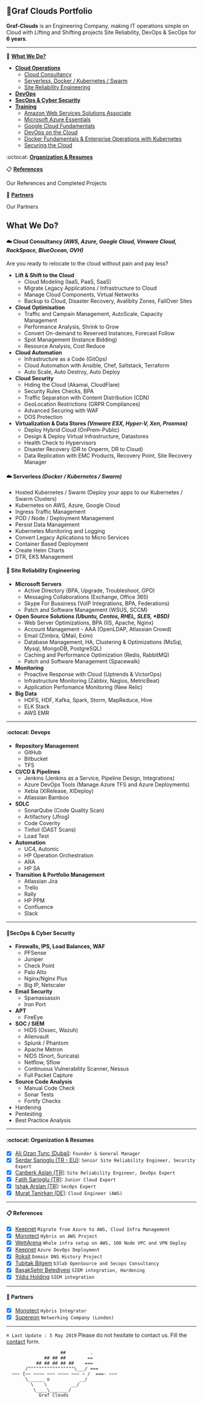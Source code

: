 ## 🌟Graf Clouds Portfolio
**Graf-Clouds** is an Engineering Company, making IT operations simple on Cloud with Lifting and Shifting projects Site Reliability, DevOps & SecOps for **6 years**.

---
🚀 **[What We Do?](#what-we-do)**
  * **[Cloud Operations](#️-cloud-consultancy-aws-azure-google-cloud-vmware-cloud-rackspace-blueocean-ovh)**
    * [Cloud Consultancy](#️-cloud-consultancy-aws-azure-google-cloud-vmware-cloud-rackspace-blueocean-ovh)
    * [Serverless, Docker / Kubernetes / Swarm](#cloud-serverless-docker--kubernetes--swarm)
    * [Site Reliability Engineering](#circus_tent-site-reliability-engineering)
  * **[DevOps](#octocat-devops)**
  * **[SecOps & Cyber Security](#secops--cyber-security)**
  * **[Training](Trainings.md)**
    * [Amazon Web Services Solutions Associate](Trainings.md#amazon-web-services-solutions-associate)
    * [Microsoft Azure Essentials](Trainings.md#microsoft-azure-essentials)
    * [Google Cloud Fundamentals](Trainings.md#google-cloud-fundamentals)
    * [DevOps on the Cloud](Trainings.md#devops-on-the-cloud)
    * [Docker Fundamentals & Enterprise Operations with Kubernetes](Trainings.md#docker-fundamentals--ent-op-with-kubernetes)
    * [Securing the Cloud](Trainings.md#securing-the-cloud)

:octocat: **[Organization & Resumes](#octocat-organization--resumes)**
  
📋 **[References](#-references)**

Our References and Completed Projects

🗿 **[Partners](#-partners)**

Our Partners
   

## What We Do?
#### ☁️ Cloud Consultancy _(AWS, Azure, Google Cloud, Vmware Cloud, RackSpace, BlueOcean, OVH)_
Are you ready to relocate to the cloud without pain and pay less? 
* **Lift & Shift to the Cloud**
    * Cloud Modeling (IaaS, PaaS, SaaS)
    * Migrate Legacy Applications / Infrastructure to Cloud
    * Manage Cloud Components, Virtual Networks
    * Backup to Cloud, Disaster Recovery, Avalibity Zones, FailOver Sites
* **Cloud Optimisation**
    * Traffic and Campain Management, AutoScale, Capacity Management
    * Performance Analysis, Shrink to Grow
    * Convert On-demand to Reserved Instances, Forecast Follow
    * Spot Management (Instance Bidding)
    * Resource Analysis, Cost Reduce
* **Cloud Automation**
    * Infrastructure as a Code (GitOps)
    * Cloud Automation with Ansible, Chef, Saltstack, Terraform
    * Auto Scale, Auto Destroy, Auto Deploy
* **Cloud Security**
    * Hiding the Cloud (Akamai, CloudFlare)
    * Security Rules Checks, BPA
    * Traffic Separation with Content Distribution (CDN)
    * GeoLocation Restrictions (GRPR Compliances)
    * Advanced Securing with WAF 
    * DOS Protection
* **Virtualization & Data Stores _(Vmware ESX, Hyper-V, Xen, Proxmox)_**
    * Deploy Hybrid Cloud (OnPrem-Public)
    * Design & Deploy Virtual Infrastructure, Datastores
    * Health Check to Hypervisors
    * Disaster Recovery (DR to Onperm, DR to Cloud)
    * Data Replication with EMC Products, Recovery Point, Site Recovery Manager

#### :cloud: Serverless _(Docker / Kubernetes / Swarm)_
* Hosted Kubernetes / Swarm (Deploy your apps to our Kubernetes / Swarm Clusters)
* Kubernetes on AWS, Azure, Google Cloud
* Ingress Traffic Management
* POD / Node / Deployment Management
* Persist Data Management
* Kubernetes Monitoring and Logging
* Convert Legacy Aplications to Micro Services
* Container Based Deployment
* Create Helm Charts
* DTR, EKS Management

#### :circus_tent: Site Reliability Engineering
* **Microsoft Servers**
    * Active Directory (BPA, Upgrade, Troubleshoot, GPO)
    * Messaging Collaborations (Exchange, Office 365)
    * Skype For Bussiness (VoIP Integrations, BPA, Federations)
    * Patch and Software Management (WSUS, SCCM)
* **Open Source Solutions _(Ubuntu, Centos, RHEL, SLES, *BSD)_**
    * Web Server Optimizations, BPA (IIS, Apache, Nginx)
    * Account Management - AAA (OpenLDAP, Atlassian Crowd)
    * Email (Zimbra, QMail, Exim)
    * Database Management, HA, Clustering & Optimizations (MsSql, Mysql, MongoDB, PostgreSQL)
    * Caching and Performance Optimization (Redis, RabbitMQ)
    * Patch and Software Management (Spacewalk)
* **Monitoring**
    * Proactive Response with Cloud (Uptrends & VictorOps)
    * Infrastructure Monitoring (Zabbix, Nagios, MetricBeat)
    * Application Perfomance Monitoring (New Relic)
* **Big Data**
    * HDFS, HDF, Kafka, Spark, Storm, MapReduce, Hive
    * ELK Stack
    * AWS EMR
---

#### :octocat: Devops
* **Repository Management**
    * GitHub
    * Bitbucket
    * TFS
* **CI/CD & Pipelines**
    * Jenkins (Jenkins as a Service, Pipeline Design, Integrations)
    * Azure DevOps Tools (Manage Azure TFS and Azure Deployments)
    * Xebia (XlRelease, XlDeploy)
    * Atlassian Bamboo
* **SDLC**
    * SonarQube (Code Quality Scan)
    * Artifactory (Jfrog)
    * Code Coverity
    * Tinfoil (DAST Scans)
    * Load Test
* **Automation**
    * UC4, Automic
    * HP Operation Orchestration
    * ARA
    * HP SA
* **Transition & Portfolio Management**
    * Atlassian Jira
    * Trello
    * Rally
    * HP PPM
    * Confluence
    * Slack
---

#### 🔑SecOps & Cyber Security
* **Firewalls, IPS, Load Balances, WAF**
  * PFSense
  * Juniper
  * Check Point
  * Palo Alto
  * Nginx/Nginx Plus
  * Big IP, Netscaler
* **Email Security**
  * Spamassassin
  * Iron Port
* **APT**
  * FireEye
* **SOC / SIEM**
  * HIDS (Ossec, Wazuh)
  * Alienvault
  * Splunk / Phantom
  * Apache Metron
  * NIDS (Snort, Suricata)
  * Netflow, Sflow
  * Continuous Vulnerability Scanner, Nessus
  * Full Packet Capture
* **Source Code Analysis**
  * Manual Code Check
  * Sonar Tests
  * Fortify Checks
* Hardening
* Pentesting
* Best Practice Analysis
---


#### :octocat: Organization & Resumes
- [x] [Ali Ozan Tunc (Dubai)](Resumes): `Founder & General Manager`
- [x] [Serdar Sarioglu (TR - EU)](Resumes/Serdar-Sarioglu.md): `Senior Site Reliability Engineer, Security Expert`
- [x] [Canberk Aslan (TR)](Resumes/Canberk-Aslan.md): `Site Reliability Engineer, DevOps Expert`
- [x] [Fatih Sarioglu (TR)](Resumes/Fatih-Sarioglu.md): `Junior Cloud Expert`
- [x] [Ishak Arslan (TR)](Resumes): `SecOps Expert`
- [x] [Murat Tanirkan (DE)](Resumes): `Cloud Engineer (AWS)`
---

#### 📋 References
- [x] [Keepnet](http://keepnetlabs.com) `Migrate from Azure to AWS, Cloud Infra Management`
- [x] [Monotect](https://monotect.com) `Hybris on AWS Project`
- [x] [WettArena](https://wettarena.com/) `Whole infra setup on AWS, 100 Node VPC and VPN Deploy`
- [x] [Keepnet](http://keepnetlabs.com) `Azure DevOps Deployment`
- [x] [Roksit](http://roksit.com) `Domain DNS History Project`
- [x] [Tubitak Bilgem](http://tubitak.gov.tr) `b3lab OpenSource and Secops Consultancy`
- [x] [BaşakŞehir Belediyesi](http://basaksehir.bel.tr) `SIEM integration, Hardening`
- [x] [Yıldız Holding](http://yildizholding.com.tr) `SIEM integration`
---

#### 🗿 Partners
- [x] [Monotect](https://monotect.com) `Hybris Integrator`
- [x] [Supereon](https://supereon.co.uk/) `Networking Company (London)`

----
`⌘ Last Update : 5 May 2019` Please do not hesitate to contact us. Fill the [contact](https://goo.gl/forms/WNw97mYx4fRonjQl1) form.

                        ##         .
                  ## ## ##        ==
               ## ## ## ## ##    ===
           /"""""""""""""""""\___/ ===
      ~~~ {~~ ~~~~ ~~~ ~~~~ ~~~ ~ /  ===- ~~~
           \______ o           __/
             \    \         __/
              \____\_______/
                Graf Clouds

